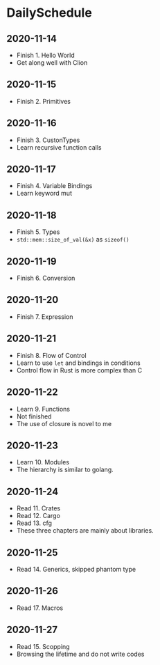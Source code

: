 # DailySchedule

## 2020-11-14

* Finish 1. Hello World
* Get along well with Clion

## 2020-11-15

* Finish 2. Primitives

## 2020-11-16

* Finish 3. CustonTypes
* Learn recursive function calls

## 2020-11-17

* Finish 4. Variable Bindings
* Learn keyword mut 

## 2020-11-18

* Finish 5. Types
* `std::mem::size_of_val(&x)` as `sizeof()`

## 2020-11-19

* Finish 6. Conversion

## 2020-11-20

* Finish 7. Expression

## 2020-11-21

* Finish 8. Flow of Control
* Learn to use `let` and bindings in conditions
* Control flow in Rust is more complex than C

## 2020-11-22

* Learn 9. Functions
* Not finished
* The use of closure is novel to me

## 2020-11-23

* Learn 10. Modules
* The hierarchy is similar to golang.

## 2020-11-24

* Read 11. Crates
* Read 12. Cargo
* Read 13. cfg
* These three chapters are mainly about libraries.

## 2020-11-25

* Read 14. Generics, skipped phantom type

## 2020-11-26

* Read 17. Macros

## 2020-11-27

* Read 15. Scopping
* Browsing the lifetime and do not write codes